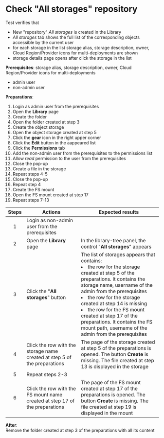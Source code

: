# Check "All storages" repository

Test verifies that
- New "repository" *All storages* is created in the Library
- *All storages* tab shows the full list of the corresponding objects accessible by the current user
- for each storage in the list storage alias, storage description, owner, Cloud Region/Provider icons for multi-deployments are shown
- storage details page opens after click the storage in the list

**Prerequisites**:
storage alias, storage description, owner, Cloud Region/Provider icons for multi-deployments
- admin user
- non-admin user

**Preparations**:

1. Login as admin user from the prerequisites
2. Open the **Library** page
3. Create the folder
4. Open the folder created at step 3
5. Create the object storage
6. Open the object storage created at step 5
7. Click the **gear** icon in the right upper corner
8. Click the **Edit** button in the aappeared list
9. Click the **Permissions** tab
10. Add the non-admin user from the prerequisites to the permissions list
11. Allow _read_ permission to the user from the prerequisites
12. Close the pop-up
13. Create a file in the storage
14. Repeat steps 4-5
15. Close the pop-up
16. Repeat step 4
17. Create the FS mount
18. Open the FS mount created at step 17
19. Repeat steps 7-13

| Steps | Actions | Expected results |
| :---: | --- | --- |
| 1 | Login as non-admin user from the prerequisites | |
| 2 | Open the **Library** page | In the library-tree panel, the control "**All storages**" appears |
| 3 | Click the "**All storages**" button | The list of storages appears that contains: <li> the row for the storage created at step 5 of the preparations. It contains the storage name, username of the admin from the prerequisites <li> the row for the storage created at step 14 is missing <li> the row for the FS mount created at step 17 of the preparations. It contains the FS mount path, username of the admin from the prerequisites |
| 4 | Click the row with the storage name created at step 5 of the preparations | The page of the storage created at step 5 of the preparations is opened. The button **Create** is missing. The file created at step 13 is displayed in the storage |
| 5 | Repeat steps 2-3 | |
| 6 | Click the row with the FS mount name created at step 17 of the preparations | The page of the FS mount created at step 17 of the preparations is opened. The button **Create** is missing. The file created at step 19 is displayed in the mount |

**After**:  
Remove the folder created at step 3 of the preparations with all its content